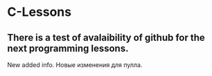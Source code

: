 ﻿# C-Lessons
## There is a test of avalaibility of github for the next programming lessons.
New added info.
Новые изменения для пулла.
